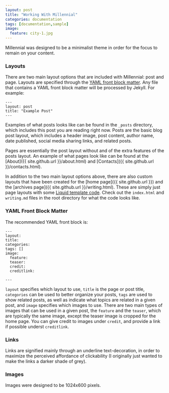 ```yaml
---
layout: post
title: "Working With Millennial"
categories: documentation
tags: [documentation,sample]
image:
  feature: city-1.jpg
---
```


Millennial was designed to be a minimalist theme in order for the focus to remain on your content.

### Layouts

There are two main layout options that are included with Millennial: post and page. Layouts are specified through the [YAML front block matter](https://jekyllrb.com/docs/frontmatter/). Any file that contains a YAML front block matter will be processed by Jekyll. For example:

```
---
layout: post
title: "Example Post"
---
```

Examples of what posts looks like can be found in the `_posts` directory, which includes this post you are reading right now. Posts are the basic blog post layout, which includes a header image, post content, author name, date published, social media sharing links, and related posts.

Pages are essentially the post layout without and of the extra features of the posts layout. An example of what pages look like can be found at the [About]({{ site.github.url }}/about.html) and [Contacts]({{ site.github.url }}/contacts.html).

In addition to the two main layout options above, there are also custom layouts that have been created for the [home page]({{ site.github.url }}) and the [archives page]({{ site.github.url }}/writing.html). These are simply just page layouts with some [Liquid template code](https://shopify.github.io/liquid/). Check out the `index.html` and `writing.md` files in the root directory for what the code looks like.

### YAML Front Block Matter

The recommended YAML front block is:

```
---
layout:
title:
categories:
tags: []
image:
  feature:
  teaser:
  credit:
  creditlink:

---
```

`layout` specifies which layout to use, `title` is the page or post title, `categories` can be used to better organize your posts, `tags` are used to show related posts, as well as indicate what topics are related in a given post, and `image` specifies which images to use. There are two main types of images that can be used in a given post, the `feature` and the `teaser`, which are typically the same image, except the teaser image is cropped for the home page. You can give credit to images under `credit`, and provide a link if possible underst `creditlink`.

### Links

Links are signified mainly through an underline text-decoration, in order to maximize the perceived affordance of clickability (I originally just wanted to make the links a darker shade of grey).

### Images

Images were designed to be 1024x600 pixels.
